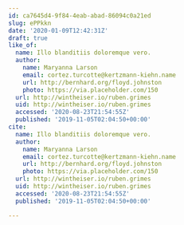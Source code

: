 ```yaml
---
id: ca7645d4-9f84-4eab-abad-86094c0a21ed
slug: ePPkkn
date: '2020-01-09T12:42:31Z'
draft: true
like_of:
  name: Illo blanditiis doloremque vero.
  author:
    name: Maryanna Larson
    email: cortez.turcotte@kertzmann-kiehn.name
    url: http://bernhard.org/floyd.johnston
    photo: https://via.placeholder.com/150
  url: http://wintheiser.io/ruben.grimes
  uid: http://wintheiser.io/ruben.grimes
  accessed: '2020-08-23T21:54:55Z'
  published: '2019-11-05T02:04:50+00:00'
cite:
  name: Illo blanditiis doloremque vero.
  author:
    name: Maryanna Larson
    email: cortez.turcotte@kertzmann-kiehn.name
    url: http://bernhard.org/floyd.johnston
    photo: https://via.placeholder.com/150
  url: http://wintheiser.io/ruben.grimes
  uid: http://wintheiser.io/ruben.grimes
  accessed: '2020-08-23T21:54:55Z'
  published: '2019-11-05T02:04:50+00:00'

---
```



